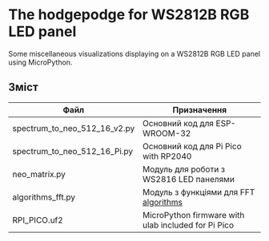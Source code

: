 # The hodgepodge for WS2812B RGB LED panel
Some miscellaneous visualizations displaying on a WS2812B RGB LED panel using MicroPython.

## Зміст  

| Файл | Призначення |
| --- | --- |
| spectrum_to_neo_512_16_v2.py | Основний код для ESP-WROOM-32 |
| spectrum_to_neo_512_16_Pi.py | Основний код для Pi Pico with RP2040 |
| neo_matrix.py | Модуль для роботи з WS2816 LED панелями |
| algorithms_fft.py | Модуль з функціями для FFT [algorithms](https://github.com/peterhinch/micropython-fourier)  |
| RPI_PICO.uf2 | MicroPython firmware with ulab included for Pi Pico |
